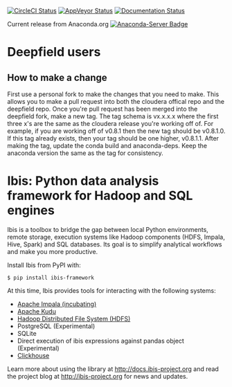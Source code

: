 [![CircleCI Status](https://circleci.com/gh/ibis-project/ibis.svg?style=shield&circle-token=b84ff8383cbb0d6788ee0f9635441cb962949a4f)](https://circleci.com/gh/ibis-project/ibis/tree/master)
[![AppVeyor Status](https://ci.appveyor.com/api/projects/status/github/ibis-project/ibis?branch=master&svg=true)](https://ci.appveyor.com/project/cpcloud/ibis-xh5g1)
[![Documentation Status](https://readthedocs.org/projects/ibis-project/badge/?version=latest)](http://ibis-project.readthedocs.io/en/latest/?badge=latest)

Current release from Anaconda.org [![Anaconda-Server Badge](https://anaconda.org/conda-forge/ibis-framework/badges/version.svg)](https://anaconda.org/conda-forge/ibis-framework)

# Deepfield users
## How to make a change
First use a personal fork to make the changes that you need to make.
This allows you to make a pull request into both the cloudera offical repo and the deepfield repo.
Once you're pull request has been merged into the deepfield fork, make a new tag.
The tag schema is vx.x.x.x where the first three x's are the same as the cloudera release you're working off of.
For example, if you are working off of v0.8.1 then the new tag should be v0.8.1.0.
If this tag already exists, then your tag should be one higher, v0.8.1.1.
After making the tag, update the conda build and anaconda-deps.
Keep the anaconda version the same as the tag for consistency.


# Ibis: Python data analysis framework for Hadoop and SQL engines

Ibis is a toolbox to bridge the gap between local Python environments, 
remote storage, execution systems like Hadoop components (HDFS, Impala,
Hive, Spark) and SQL databases. Its goal is to simplify analytical 
workflows and make you more productive.

Install Ibis from PyPI with:

    $ pip install ibis-framework

At this time, Ibis provides tools for interacting with the following
systems:

- [Apache Impala (incubating)](http://impala.io/)
- [Apache Kudu](http://getkudu.io)
- [Hadoop Distributed File System (HDFS)](https://hadoop.apache.org/)
- PostgreSQL (Experimental)
- SQLite
- Direct execution of ibis expressions against pandas object (Experimental)
- [Clickhouse](https://clickhouse.yandex)

Learn more about using the library at http://docs.ibis-project.org and read the
project blog at http://ibis-project.org for news and updates.
